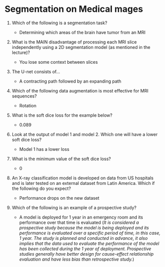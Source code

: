 # Segmentation on Medical mages

1. Which of the following is a segmentation task?
   - Determining which areas of the brain have tumor from an MRI

2. What is the MAIN disadvantage of processing each MRI slice independently using a 2D segmentation model (as mentioned in the lecture)?  
    - You lose some context between slices

3. The U-net consists of...
    - A contracting path followed by an expanding path

4. Which of the following data augmentation is most effective for MRI sequences?  
   - Rotation

5. What is the soft dice loss for the example below?  
   - 0.089

6. Look at the output of model 1 and model 2. Which one will have a lower soft dice loss?
    - Model 1 has a lower loss

7. What is the minimum value of the soft dice loss?  
   - 0

8. An X-ray classification model is developed on data from US hospitals and is later tested on an external dataset from Latin America. Which if the following do you expect?
   - Performance drops on the new dataset 

9. Which of the following is an example of a prospective study?  
    - A model is deployed for 1 year in an emergency room and its performance over that time is evaluated (_It is considered a prospective study because the model is being deployed and its performance is evaluated over a specific period of time, in this case, 1 year. The study is planned and conducted in advance, it also implies that the data used to evaluate the performance of the model has been collected during the 1 year of deployment. Prospective studies generally have better design for cause-effect relationship evaluation and have less bias than retrospective study._)